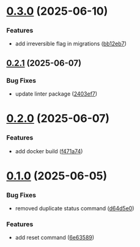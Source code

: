 # [0.3.0](https://github.com/Paratco/goose-js/compare/0.2.1...0.3.0) (2025-06-10)


### Features

* add irreversible flag in migrations ([bb12eb7](https://github.com/Paratco/goose-js/commit/bb12eb7f5cc4743e937192ca7fd31a121a6909ff))

## [0.2.1](https://github.com/Paratco/goose-js/compare/0.2.0...0.2.1) (2025-06-07)


### Bug Fixes

* update linter package ([2403ef7](https://github.com/Paratco/goose-js/commit/2403ef77d87b2e152d924e254cce8d36252dffe0))

# [0.2.0](https://github.com/Paratco/goose-js/compare/0.1.0...0.2.0) (2025-06-07)


### Features

* add docker build ([f471a74](https://github.com/Paratco/goose-js/commit/f471a7405ddfc7c12250cb56b64095c07f6cf3f9))

# [0.1.0](https://github.com/Paratco/goose-js/compare/0.0.1...0.1.0) (2025-06-05)


### Bug Fixes

* removed duplicate status command ([d64d5e0](https://github.com/Paratco/goose-js/commit/d64d5e07b1ceefb5fa09a9b89aa3483104712a44))


### Features

* add reset command ([6e63589](https://github.com/Paratco/goose-js/commit/6e635898b5cd971a320d13771219996923e9a416))
